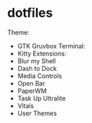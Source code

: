 # dotfiles
Theme:
- GTK Gruvbox
Terminal:
- Kitty
Extensions:
- Blur my Shell
- Dash to Dock
- Media Controls
- Open Bar
- PaperWM
- Task Up Ultralite
- Vitals
- User Themes
